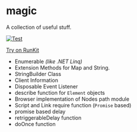 # magic

A collection of useful stuff.

[![Test](https://github.com/Frank-Mayer/magic/actions/workflows/test.yml/badge.svg)](https://github.com/Frank-Mayer/magic/actions/workflows/test.yml)

[Try on RunKit](https://runkit.com/npm/%40frank-mayer%2Fmagic)

- Enumerable _(like .NET Linq)_
- Extension Methods for Map and String.
- StringBuilder Class
- Client Information
- Disposable Event Listener
- describe function for `Element` objects
- Browser implementation of Nodes path module
- Script and Link require function (`Promise` based)
- promise based delay
- retriggerableDelay function
- doOnce function
